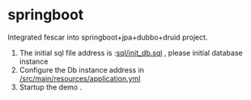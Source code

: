 # springboot

Integrated fescar into springboot+jpa+dubbo+druid project.

1. The initial sql file address is :[sql/init_db.sql](https://github.com/fescar-group/fescar-samples/blob/master/springboot/src/main/resources/sql/initial_db.sql) , please initial database instance
2. Configure the Db instance address in [/src/main/resources/application.yml](https://github.com/fescar-group/fescar-samples/blob/master/springboot/src/main/resources/application.yml#L13-L35)
3. Startup the demo .
